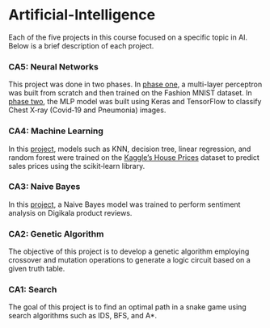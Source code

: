 # Artificial-Intelligence
Each of the five projects in this course focused on a specific topic in AI. Below is a brief description of each project.

### CA5: Neural Networks
This project was done in two phases. In [phase one](5/Phase1/AI_CA5_Phase1.ipynb), a multi-layer perceptron was built from scratch and then trained on the Fashion MNIST dataset. In [phase two](5/CA5_Phase2.ipynb), the MLP model was built using Keras and TensorFlow to classify Chest X‑ray (Covid‑19 and Pneumonia) images.

### CA4: Machine Learning
In this [project](4/CA4.ipynb), models such as KNN, decision tree, linear regression, and random forest were trained on the [Kaggle’s House Prices](https://www.kaggle.com/competitions/house-prices-advanced-regression-techniques/) dataset to predict sales prices using the scikit‑learn library.

### CA3: Naive Bayes
In this [project](3/CA3.ipynb), a Naive Bayes model was trained to perform sentiment analysis on Digikala product reviews.

### CA2: Genetic Algorithm
The objective of this project is to develop a genetic algorithm employing crossover and mutation operations to generate a logic circuit based on a given truth table.

### CA1: Search
The goal of this project is to find an optimal path in a snake game using search algorithms such as IDS, BFS, and A*.
